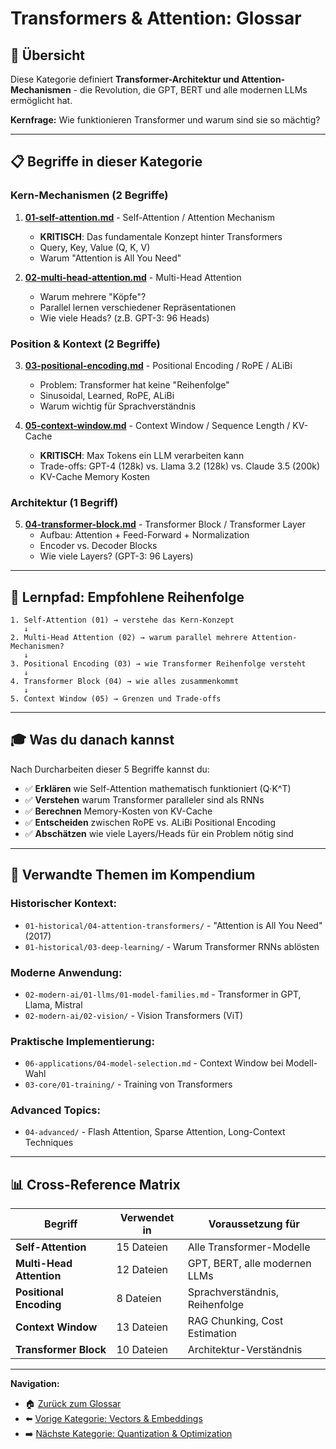 # Transformers & Attention: Glossar

## 🎯 Übersicht

Diese Kategorie definiert **Transformer-Architektur und Attention-Mechanismen** - die Revolution, die GPT, BERT und alle modernen LLMs ermöglicht hat.

**Kernfrage:** Wie funktionieren Transformer und warum sind sie so mächtig?

---

## 📋 Begriffe in dieser Kategorie

### **Kern-Mechanismen (2 Begriffe)**
1. **[01-self-attention.md](01-self-attention.md)** - Self-Attention / Attention Mechanism
   - **KRITISCH**: Das fundamentale Konzept hinter Transformers
   - Query, Key, Value (Q, K, V)
   - Warum "Attention is All You Need"

2. **[02-multi-head-attention.md](02-multi-head-attention.md)** - Multi-Head Attention
   - Warum mehrere "Köpfe"?
   - Parallel lernen verschiedener Repräsentationen
   - Wie viele Heads? (z.B. GPT-3: 96 Heads)

### **Position & Kontext (2 Begriffe)**
3. **[03-positional-encoding.md](03-positional-encoding.md)** - Positional Encoding / RoPE / ALiBi
   - Problem: Transformer hat keine "Reihenfolge"
   - Sinusoidal, Learned, RoPE, ALiBi
   - Warum wichtig für Sprachverständnis

4. **[05-context-window.md](05-context-window.md)** - Context Window / Sequence Length / KV-Cache
   - **KRITISCH**: Max Tokens ein LLM verarbeiten kann
   - Trade-offs: GPT-4 (128k) vs. Llama 3.2 (128k) vs. Claude 3.5 (200k)
   - KV-Cache Memory Kosten

### **Architektur (1 Begriff)**
5. **[04-transformer-block.md](04-transformer-block.md)** - Transformer Block / Transformer Layer
   - Aufbau: Attention + Feed-Forward + Normalization
   - Encoder vs. Decoder Blocks
   - Wie viele Layers? (GPT-3: 96 Layers)

---

## 🔗 Lernpfad: Empfohlene Reihenfolge

```
1. Self-Attention (01) → verstehe das Kern-Konzept
   ↓
2. Multi-Head Attention (02) → warum parallel mehrere Attention-Mechanismen?
   ↓
3. Positional Encoding (03) → wie Transformer Reihenfolge versteht
   ↓
4. Transformer Block (04) → wie alles zusammenkommt
   ↓
5. Context Window (05) → Grenzen und Trade-offs
```

---

## 🎓 Was du danach kannst

Nach Durcharbeiten dieser 5 Begriffe kannst du:

- ✅ **Erklären** wie Self-Attention mathematisch funktioniert (Q·K^T)
- ✅ **Verstehen** warum Transformer paralleler sind als RNNs
- ✅ **Berechnen** Memory-Kosten von KV-Cache
- ✅ **Entscheiden** zwischen RoPE vs. ALiBi Positional Encoding
- ✅ **Abschätzen** wie viele Layers/Heads für ein Problem nötig sind

---

## 🔗 Verwandte Themen im Kompendium

### **Historischer Kontext:**
- `01-historical/04-attention-transformers/` - "Attention is All You Need" (2017)
- `01-historical/03-deep-learning/` - Warum Transformer RNNs ablösten

### **Moderne Anwendung:**
- `02-modern-ai/01-llms/01-model-families.md` - Transformer in GPT, Llama, Mistral
- `02-modern-ai/02-vision/` - Vision Transformers (ViT)

### **Praktische Implementierung:**
- `06-applications/04-model-selection.md` - Context Window bei Modell-Wahl
- `03-core/01-training/` - Training von Transformers

### **Advanced Topics:**
- `04-advanced/` - Flash Attention, Sparse Attention, Long-Context Techniques

---

## 📊 Cross-Reference Matrix

| Begriff | Verwendet in | Voraussetzung für |
|---------|--------------|-------------------|
| **Self-Attention** | 15 Dateien | Alle Transformer-Modelle |
| **Multi-Head Attention** | 12 Dateien | GPT, BERT, alle modernen LLMs |
| **Positional Encoding** | 8 Dateien | Sprachverständnis, Reihenfolge |
| **Context Window** | 13 Dateien | RAG Chunking, Cost Estimation |
| **Transformer Block** | 10 Dateien | Architektur-Verständnis |

---

**Navigation:**
- 🏠 [Zurück zum Glossar](../00-overview.md)
- ⬅️ [Vorige Kategorie: Vectors & Embeddings](../01-vectors-embeddings/)
- ➡️ [Nächste Kategorie: Quantization & Optimization](../03-quantization-optimization/)

